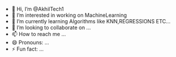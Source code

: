 - 👋 Hi, I’m @AkhilTech1
- 👀 I’m interested in working on MachineLearning 
- 🌱 I’m currently learning Algorithms like KNN,REGRESSIONS ETC...
- 💞️ I’m looking to collaborate on ...
- 📫 How to reach me ...
- 😄 Pronouns: ...
- ⚡ Fun fact: ...

<!---
AkhilTech1/AkhilTech1 is a ✨ special ✨ repository because its `README.md` (this file) appears on your GitHub profile.
You can click the Preview link to take a look at your changes.
--->
